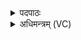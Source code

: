 <details><summary>पदपाठः</summary>

यत्। अ॒द्य। कत्। च॒। वृ॒त्र॒ह॒न्निति॑ वृत्रऽहन्। उ॒दगा॒ इत्यु॒त्ऽअगाः॑। अ॒भि। सू॒र्य्य॒। सर्व॑म्। तत्। इ॒न्द्र॒। ते॒ वशे॑। ३५।
</details>

<details><summary>अधिमन्त्रम् (VC)</summary>

- सूर्यो देवता
- श्रुतकक्षसुकक्षावृषी
- पिपीलिकामध्या निचृद्गायत्री
- षड्जः
</details>